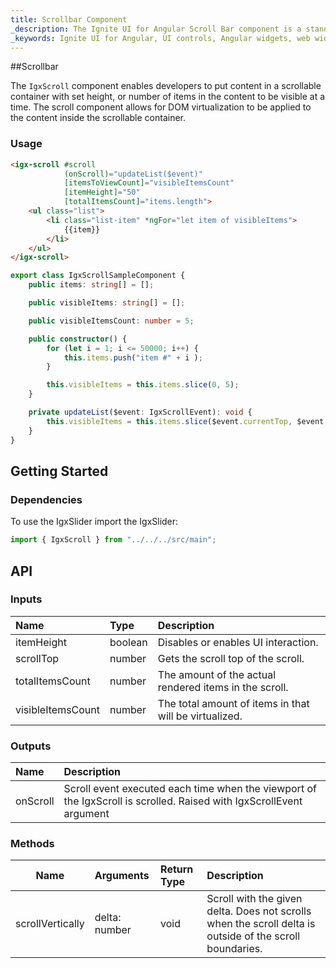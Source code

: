 ```yaml
---
title: Scrollbar Component
_description: The Ignite UI for Angular Scroll Bar component is a stand-alone native control that enables you to implement scrolling anywhere for responsive and intuitive UI. 
_keywords: Ignite UI for Angular, UI controls, Angular widgets, web widgets, UI widgets, Angular, Native Angular Components Suite, Native Angular Controls, Native Angular Components Library, Angular Scrollbar components, Angular Scrollbar controls
---
```


##Scrollbar

The `IgxScroll` component enables developers to put content in a scrollable container with set height, or number of items in the content to be visible at a time. The scroll component allows for DOM virtualization to be applied to the content inside the scrollable container.  

### Usage

```html
<igx-scroll #scroll
            (onScroll)="updateList($event)"
            [itemsToViewCount]="visibleItemsCount"
            [itemHeight]="50"
            [totalItemsCount]="items.length">
    <ul class="list">
        <li class="list-item" *ngFor="let item of visibleItems">
            {{item}}
        </li>
    </ul>
</igx-scroll>
```

```typescript
export class IgxScrollSampleComponent {
    public items: string[] = [];

    public visibleItems: string[] = [];

    public visibleItemsCount: number = 5;

    public constructor() {
        for (let i = 1; i <= 50000; i++) {
            this.items.push("item #" + i );
        }

        this.visibleItems = this.items.slice(0, 5);
    }

    private updateList($event: IgxScrollEvent): void {
        this.visibleItems = this.items.slice($event.currentTop, $event.currentTop + this.visibleItemsCount);
    }
}

```
## Getting Started

### Dependencies

To use the IgxSlider import the IgxSlider:

```typescript
import { IgxScroll } from "../../../src/main";
```

## API

### Inputs

| Name | Type | Description |
| :--- | :--- | :--- |
| itemHeight | boolean | Disables or enables UI interaction. |
| scrollTop | number | Gets the scroll top of the scroll. |
| totalItemsCount | number | The amount of the actual rendered items in the scroll. |
| visibleItemsCount | number | The total amount of items in that will be virtualized. |

### Outputs

| Name | Description |
| :--- | :--- | 
| onScroll  | Scroll event executed each time when the viewport of the IgxScroll is scrolled. Raised with IgxScrollEvent argument|

### Methods

| Name   | Arguments | Return Type | Description |
|:----------:|:------|:------|:------|  
| scrollVertically  | delta: number | void | Scroll with the given delta. Does not scrolls when the scroll delta is outside of the scroll boundaries. |